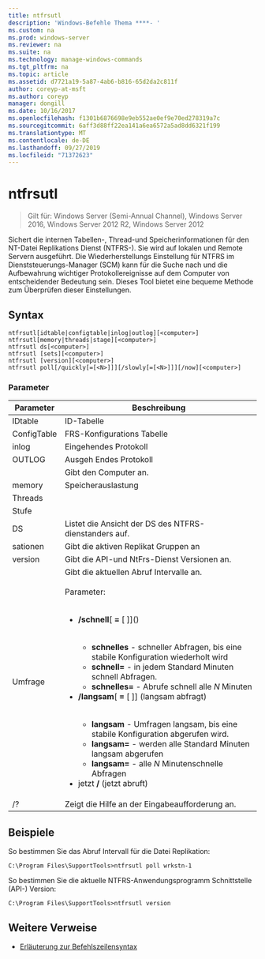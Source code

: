 ```yaml
---
title: ntfrsutl
description: 'Windows-Befehle Thema ****- '
ms.custom: na
ms.prod: windows-server
ms.reviewer: na
ms.suite: na
ms.technology: manage-windows-commands
ms.tgt_pltfrm: na
ms.topic: article
ms.assetid: d7721a19-5a87-4ab6-b816-65d2da2c811f
author: coreyp-at-msft
ms.author: coreyp
manager: dongill
ms.date: 10/16/2017
ms.openlocfilehash: f1301b6876698e9eb552ae0ef9e70ed278319a7c
ms.sourcegitcommit: 6aff3d88ff22ea141a6ea6572a5ad8dd6321f199
ms.translationtype: MT
ms.contentlocale: de-DE
ms.lasthandoff: 09/27/2019
ms.locfileid: "71372623"
---
```

# <a name="ntfrsutl"></a>ntfrsutl

>Gilt für: Windows Server (Semi-Annual Channel), Windows Server 2016, Windows Server 2012 R2, Windows Server 2012

Sichert die internen Tabellen-, Thread-und Speicherinformationen für den NT-Datei Replikations Dienst \(NTFRS-\). Sie wird auf lokalen und Remote Servern ausgeführt. Die Wiederherstellungs Einstellung für NTFRS im Dienststeuerungs-Manager \(SCM\) kann für die Suche nach und die Aufbewahrung wichtiger Protokollereignisse auf dem Computer von entscheidender Bedeutung sein. Dieses Tool bietet eine bequeme Methode zum Überprüfen dieser Einstellungen.   
  
## <a name="syntax"></a>Syntax  
  
```  
ntfrsutl[idtable|configtable|inlog|outlog][<computer>]  
ntfrsutl[memory|threads|stage][<computer>]  
ntfrsutl ds[<computer>]  
ntfrsutl [sets][<computer>]  
ntfrsutl [version][<computer>]  
ntfrsutl poll[/quickly[=[<N>]]][/slowly[=[<N>]]][/now][<computer>]  
```  
  
### <a name="parameters"></a>Parameter  
  
|  Parameter  |                                                                                                                                                                                                                                                                                                                                        Beschreibung                                                                                                                                                                                                                                                                                                                                         |
|-------------|--------------------------------------------------------------------------------------------------------------------------------------------------------------------------------------------------------------------------------------------------------------------------------------------------------------------------------------------------------------------------------------------------------------------------------------------------------------------------------------------------------------------------------------------------------------------------------------------------------------------------------------------------------------------------------------------|
|   IDtable   |                                                                                                                                                                                                                                                                                                                                          ID-Tabelle                                                                                                                                                                                                                                                                                                                                          |
| ConfigTable |                                                                                                                                                                                                                                                                                                                                  FRS-Konfigurations Tabelle                                                                                                                                                                                                                                                                                                                                   |
|    inlog    |                                                                                                                                                                                                                                                                                                                                        Eingehendes Protokoll                                                                                                                                                                                                                                                                                                                                         |
|   OUTLOG    |                                                                                                                                                                                                                                                                                                                                        Ausgeh Endes Protokoll                                                                                                                                                                                                                                                                                                                                        |
| <computer>  |                                                                                                                                                                                                                                                                                                                                  Gibt den Computer an.                                                                                                                                                                                                                                                                                                                                   |
|   memory    |                                                                                                                                                                                                                                                                                                                                        Speicherauslastung                                                                                                                                                                                                                                                                                                                                        |
|   Threads   |                                                                                                                                                                                                                                                                                                                                                                                                                                                                                                                                                                                                                                                                                            |
|    Stufe    |                                                                                                                                                                                                                                                                                                                                                                                                                                                                                                                                                                                                                                                                                            |
|     DS      |                                                                                                                                                                                                                                                                                                                         Listet die Ansicht der DS des NTFRS-dienstanders auf.                                                                                                                                                                                                                                                                                                                          |
|    sationen     |                                                                                                                                                                                                                                                                                                                             Gibt die aktiven Replikat Gruppen an                                                                                                                                                                                                                                                                                                                              |
|   version   |                                                                                                                                                                                                                                                                                                                       Gibt die API-und NtFrs-Dienst Versionen an.                                                                                                                                                                                                                                                                                                                        |
|    Umfrage     | Gibt die aktuellen Abruf Intervalle an.<br /><br />Parameter:<br /><br /><ul><li>**\/schnell**\[ **\=** \[ <N>\]\]\(\)<br /><br /><ul><li>**schnelles** \- schneller Abfragen, bis eine stabile Konfiguration wiederholt wird</li><li>**schnell\=** \- in jedem Standard Minuten schnell Abfragen.</li><li>**schnelles\=** <N> \- Abrufe schnell alle *N* Minuten</li></ul></li><li>**\/langsam**\[ **\=** \[ <N>\]\] \(langsam abfragt\)<br /><br /><ul><li>**langsam** \- Umfragen langsam, bis eine stabile Konfiguration abgerufen wird.</li><li>**langsam\=** \- werden alle Standard Minuten langsam abgerufen</li><li>**langsam\=** <N> \- alle *N* Minutenschnelle Abfragen</li></ul></li><li>jetzt **\/** \(jetzt abruft\)</li></ul> |
|     \/?     |                                                                                                                                                                                                                                                                                                                            Zeigt die Hilfe an der Eingabeaufforderung an.                                                                                                                                                                                                                                                                                                                            |
  
## <a name="BKMK_Examples"></a>Beispiele  
So bestimmen Sie das Abruf Intervall für die Datei Replikation:  
  
```  
C:\Program Files\SupportTools>ntfrsutl poll wrkstn-1  
```  
  
So bestimmen Sie die aktuelle NTFRS-Anwendungsprogramm Schnittstelle \(API-\) Version:  
  
```  
C:\Program Files\SupportTools>ntfrsutl version  
```  
  
## <a name="additional-references"></a>Weitere Verweise  
  
-   [Erläuterung zur Befehlszeilensyntax](command-line-syntax-key.md)  
  
  
  


